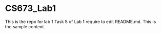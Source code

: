 # CS673_Lab1
This is the repo for lab 1
Task 5 of Lab 1 require to edit README.md. This is the sample content.
